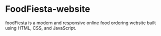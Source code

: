 # FoodFiesta-website
foodFiesta is a modern and responsive online food ordering website built using HTML, CSS, and JavaScript.
